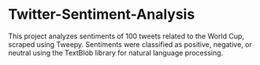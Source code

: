 # Twitter-Sentiment-Analysis
This project analyzes sentiments of 100 tweets related to the World Cup, scraped using Tweepy. Sentiments were classified as positive, negative, or neutral using the TextBlob library for natural language processing.
